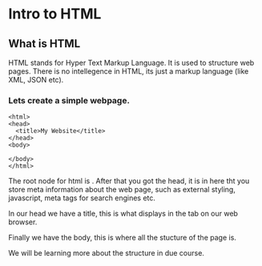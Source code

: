 # Intro to HTML

## What is HTML

HTML stands for Hyper Text Markup Language. It is used to structure web pages. There is no intellegence in HTML, its just a markup language (like XML, JSON etc).

### Lets create a simple webpage.

```
<html>
<head>
  <title>My Website</title>
</head>
<body>
  
</body>
</html>
```

The root node for html is <html>. After that you got the head, it is in here tht you store meta information about the web page, such as external styling, javascript, meta tags for search engines etc.

In our head we have a title, this is what displays in the tab on our web browser. 

Finally we have the body, this is where all the stucture of the page is.

We will be learning more about the structure in due course. 